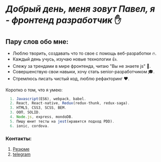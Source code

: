 # _Добрый день, меня зовут Павел, я - фронтенд разработчик_ :raised_hand:
## Пару слов обо мне:
* Люблю творить, создавать что то свое с помощь веб-разработки :fire:.
*    Каждый день учусь, изучаю новые технологии :+1:.
*    Cлежу за трендами в  мире фронтенда, читаю "Вы не знаете js" :notebook:.
*    Совершенствую свои навыки, хочу стать senior-разработчиком :mortar_board:.
*    Стремлюсь писать чистый код, люблю рефакторинг :heart:.
####
 Коротко о том, что я умею:
``` javascript
  1. Javascript(ES6), webpack, babel.
  2. React, React-native, Redux(redux-thunk, redux-saga).
  3. HTML5, CSS3, SCSS, BEM.
  3. ООП, SOLID.
  4. Node.js, express, mondoDB.
  5. Пишу юнит тесты на jest(нравится подход PDD).
  6. ionic, cordova.
```
### Контакты:
1. [Резюме](https://spb.hh.ru/resume/c830cea6ff083e8f270039ed1f33594a6c7663)
2. [telegram](http://t.me/pa_p_v)
```




